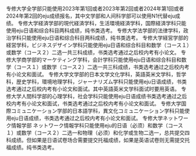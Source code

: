 专修大学全学部只能使用2023年第1回或者2023年第2回或者2024年第1回或者2024年第2回的eju成绩报名，其中文学部和人间科学部可以使用N1代替eju成绩。
专修大学経済学部的現代経済学科，生活環境経済学科，国際経済学科只能使用eju日语和综合科目两科成绩，纯书类选考。
专修大学法学部的法律学科，政治学科只能使用eju日语和综合科目两科成绩，纯书类选考。
专修大学経営学部的経営学科，ビジネスデザイン学科只能使用eju日语和综合科目和数学（コース１）或数学（コース２）二选一共三科成绩，书类选考通过之后校内考有小论文。
专修大学商学部的マーケティング学科，会計学科只能使用eju日语和综合科目和数学（コース１）或数学（コース２）二选一共三科成绩，书类选考通过之后校内考有小论文和面试。
专修大学文学部的日本文学文化学科，英語英米文学科，哲学科，歴史学科，環境地理学科，ジャーナリズム学科只能使用eju日语成绩，书类选考通过之后校内考有小论文和面试。其中英語英米文学科面试时要用英语。
专修大学人間科学部的心理学科，社会学科只能使用eju日语成绩书类选考通过之后校内考有小论文和面试，书类选考通过之后校内考有小论文和面试。
专修大学国際コミュニケーション学部的日本語学科，異文化コミュニケーション学科只能使用eju日语成绩，书类选考通过之后校内考有小论文和面试。
专修大学ネットワーク情報学部 ネットワーク情報学科只能使用eju的日语（必须）和数学（コース１）或数学（コース２）二选一和物理（必须）和化学或生物二选一，总共提交四科成绩。但如果是日语试卷场合需要提交托福成绩，如果是英语试卷则无需提交托福成绩。纯书类选考。